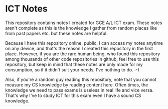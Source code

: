 # ICT Notes

This repository contains notes I created for GCE A/L ICT exam. These notes
aren't complete as this is the knowledge I gather from random places like from
past papers etc. but these notes are helpful. 

Because I have this repository online, public, I can access my notes anytime on
any device, and that's the reason I created this repository in the first place.
However, if you are the rare human being, who found this repository among
thousands of other code repositories in github, feel free to use this
repository, but keep in mind that these notes are only made for my consumption,
so if it didn't suit your needs, I've nothing to do.  :-)

Also, if you're a random guy reading this repository, note that you cannot
measure my CS knowledge by reading content here. Often times, the knowledge we
need to pass exams is useless in real life and vice versa. That's why I've to
study ICT for this exam even I have a sound CS knowledge.
